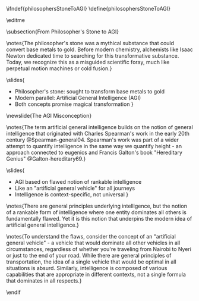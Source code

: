 \ifndef{philosophersStoneToAGI}
\define{philosophersStoneToAGI}

\editme

\subsection{From Philosopher's Stone to AGI}

\notes{The philosopher's stone was a mythical substance that could convert base metals to gold. Before modern chemistry, alchemists like Isaac Newton dedicated time to searching for this transformative substance. Today, we recognize this as a misguided scientific foray, much like perpetual motion machines or cold fusion.}

\slides{
* Philosopher's stone: sought to transform base metals to gold
* Modern parallel: Artificial General Intelligence (AGI)
* Both concepts promise magical transformation
}

\newslide{The AGI Misconception}

\notes{The term artificial general intelligence builds on the notion of general intelligence that originated with Charles Spearman's work in the early 20th century @Spearman-general04. Spearman's work was part of a wider attempt to quantify intelligence in the same way we quantify height - an approach connected to eugenics and Francis Galton's book "Hereditary Genius" @Galton-hereditary69.}

\slides{
* AGI based on flawed notion of rankable intelligence
* Like an "artificial general vehicle" for all journeys
* Intelligence is context-specific, not universal
}

\notes{There are general principles underlying intelligence, but the notion of a rankable form of intelligence where one entity dominates all others is fundamentally flawed. Yet it is this notion that underpins the modern idea of artificial general intelligence.}

\notes{To understand the flaws, consider the concept of an "artificial general vehicle" - a vehicle that would dominate all other vehicles in all circumstances, regardless of whether you're traveling from Nairobi to Nyeri or just to the end of your road. While there are general principles of transportation, the idea of a single vehicle that would be optimal in all situations is absurd. Similarly, intelligence is composed of various capabilities that are appropriate in different contexts, not a single formula that dominates in all respects.}

\endif 